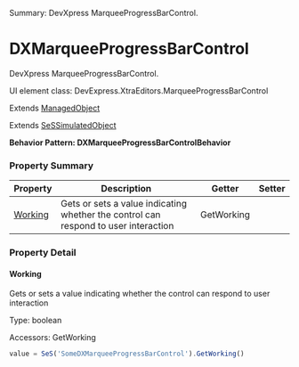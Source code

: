 Summary: DevXpress MarqueeProgressBarControl.

# DXMarqueeProgressBarControl

DevXpress MarqueeProgressBarControl.
 
UI element class: DevExpress.XtraEditors.MarqueeProgressBarControl

Extends [ManagedObject](ManagedObject.md)

Extends [SeSSimulatedObject](SeSSimulatedObject.md)





**Behavior Pattern: DXMarqueeProgressBarControlBehavior**


<!-- ============================== property summary ========================== -->



### Property Summary
| **Property** | **Description** | **Getter** | **Setter** |
| ------------ | --------------- | ---------- | ---------- |
| [Working](#working) | Gets or sets a value indicating whether the control can respond to user interaction | GetWorking |  |



<!-- ============================== action summary ========================== -->

<!-- ============================== property detail ========================== -->

### Property Detail

<a name="Working"></a>
#### Working

Gets or sets a value indicating whether the control can respond to user interaction



Type: boolean


Accessors: GetWorking

```javascript
value = SeS('SomeDXMarqueeProgressBarControl').GetWorking()
```




<!-- ============================== action detail ========================== -->
  

